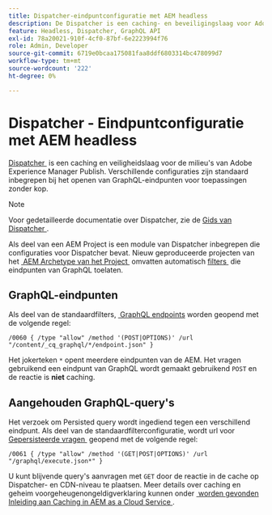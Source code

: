 ```yaml
---
title: Dispatcher-eindpuntconfiguratie met AEM headless
description: De Dispatcher is een caching- en beveiligingslaag voor Adobe Experience Manager Publish-omgevingen. Verschillende configuraties worden gebruikt om GraphQL-eindpunten te openen voor toepassingen zonder kop.
feature: Headless, Dispatcher, GraphQL API
exl-id: 78a20021-910f-4cf0-87bf-6e2223994f76
role: Admin, Developer
source-git-commit: 6719e0bcaa175081faa8ddf6803314bc478099d7
workflow-type: tm+mt
source-wordcount: '222'
ht-degree: 0%

---
```



# Dispatcher - Eindpuntconfiguratie met AEM headless

[&#x200B; Dispatcher &#x200B;](https://experienceleague.adobe.com/docs/experience-manager-dispatcher/using/dispatcher.html?lang=nl-NL) is een caching en veiligheidslaag voor de milieu&#39;s van Adobe Experience Manager Publish. Verschillende configuraties zijn standaard inbegrepen bij het openen van GraphQL-eindpunten voor toepassingen zonder kop.

>[!NOTE]
>
>Voor gedetailleerde documentatie over Dispatcher, zie de [&#x200B; Gids van Dispatcher &#x200B;](https://experienceleague.adobe.com/docs/experience-manager-dispatcher/using/dispatcher.html?lang=nl-NL).

Als deel van een AEM Project is een module van Dispatcher inbegrepen die configuraties voor Dispatcher bevat. Nieuw geproduceerde projecten van het [&#x200B; AEM Archetype van het Project &#x200B;](https://github.com/adobe/aem-project-archetype) omvatten automatisch [&#x200B; filters &#x200B;](https://experienceleague.adobe.com/docs/experience-manager-dispatcher/using/configuring/dispatcher-configuration.html?lang=nl-NL&#defining-a-filter) die eindpunten van GraphQL toelaten.

## GraphQL-eindpunten

Als deel van de standaardfilters, [&#x200B; GraphQL endpoints &#x200B;](/help/headless/graphql-api/graphql-endpoint.md) worden geopend met de volgende regel:

```
/0060 { /type "allow" /method '(POST|OPTIONS)' /url "/content/_cq_graphql/*/endpoint.json" }
```

Het jokerteken `*` opent meerdere eindpunten van de AEM. Het vragen gebruikend een eindpunt van GraphQL wordt gemaakt gebruikend `POST` en de reactie is **niet** caching.

## Aangehouden GraphQL-query&#39;s

Het verzoek om Persisted query wordt ingediend tegen een verschillend eindpunt. Als deel van de standaardfilterconfiguratie, wordt url voor [&#x200B; Gepersisteerde vragen &#x200B;](/help/headless/graphql-api/persisted-queries.md) geopend met de volgende regel:

```
/0061 { /type "allow" /method '(GET|POST|OPTIONS)' /url "/graphql/execute.json*" }
```

U kunt blijvende query&#39;s aanvragen met `GET` door de reactie in de cache op Dispatcher- en CDN-niveau te plaatsen. Meer details over caching en geheim voorgeheugenongeldigverklaring kunnen onder [&#x200B; worden gevonden Inleiding aan Caching in AEM as a Cloud Service &#x200B;](/help/implementing/dispatcher/caching.md).
